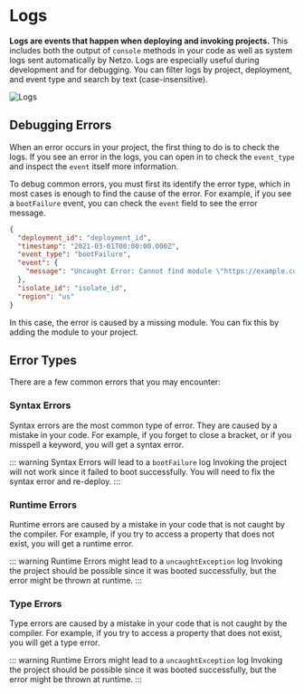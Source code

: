 # Logs

**Logs are events that happen when deploying and invoking projects.** This includes both the output of `console` methods in your code as well as system logs sent automatically by Netzo. Logs are especially useful during development and for debugging. You can filter logs by project, deployment, and event type and search by text (case-insensitive).

![Logs](/docs/images/projects/projects-logs.webp)

<!-- ## Log Types

### `boot`

This event is created when an isolate successfully boots. Not every request
results in a boot event, because isolates can be re-used for multiple requests.

```ts
import type { NetzoModule } from 'netzo/config.ts'

interface BootEventPayload {
  boot_time: number
}
```

### `bootFailure`

This event is created when an isolate fails to boot.

```ts
import type { NetzoModule } from 'netzo/config.ts'

interface BootFailureEventPayload {
  msg: string
}
```

### `log`

This event is created when a log message is written from the isolate using the console API. The log severity level is included in the event payload and is determined by which log function is used to write the message.

```ts
import type { NetzoModule } from 'netzo/config.ts'

interface LogEventPayload {
  msg: string
  level: 'debug' | 'info' | 'warning' | 'error'
}
```

An example `log` event:

```json
{
  "deployment_id": "deployment_id",
  "timestamp": "2021-03-01T00:00:00.000Z",
  "event_type": "log",
  "event": {
    "message": "Hello, world!"
  },
  "isolate_id": "isolate_id",
  "region": "us"
}
```

### `uncaughtException`

This event is created when an uncaught exception occurs in the isolate.

```ts
import type { NetzoModule } from 'netzo/config.ts'

interface UncaughtExceptionEventPayload {
  exception: string
}
```

### `memoryLimit`

This event is created when the isolate's memory usage exceeds the configured memory limit.

```ts
import type { NetzoModule } from 'netzo/config.ts'

interface MemoryLimitEventPayload {}
```

### `timeLimit`

This event is created when the isolate's CPU execution time exceeds the configured time limit.

```ts
import type { NetzoModule } from 'netzo/config.ts'

interface TimeLimitEventPayload {}
``` -->


## Debugging Errors

When an error occurs in your project, the first thing to do is to check the logs. If you see an error in the logs, you can open in to check the `event_type` and inspect the `event` itself more information.

To debug common errors, you must first its identify the error type, which in most cases is enough to find the cause of the error. For example, if you see a `bootFailure` event, you can check the `event` field to see the error message.

```json
{
  "deployment_id": "deployment_id",
  "timestamp": "2021-03-01T00:00:00.000Z",
  "event_type": "bootFailure",
  "event": {
    "message": "Uncaught Error: Cannot find module \"https://example.com/mod.ts\""
  },
  "isolate_id": "isolate_id",
  "region": "us"
}
```

In this case, the error is caused by a missing module. You can fix this by adding the module to your project.

## Error Types

There are a few common errors that you may encounter:

### Syntax Errors

Syntax errors are the most common type of error. They are caused by a mistake in your code. For example, if you forget to close a bracket, or if you misspell a keyword, you will get a syntax error.

::: warning Syntax Errors will lead to a `bootFailure` log
Invoking the project will not work since it failed to boot successfully. You will need to fix the syntax error and re-deploy.
:::

### Runtime Errors

Runtime errors are caused by a mistake in your code that is not caught by the compiler. For example, if you try to access a property that does not exist, you will get a runtime error.

::: warning Runtime Errors might lead to a `uncaughtException` log
Invoking the project should be possible since it was booted successfully, but the error might be thrown at runtime.
:::

### Type Errors

Type errors are caused by a mistake in your code that is not caught by the compiler. For example, if you try to access a property that does not exist, you will get a type error.

::: warning Runtime Errors might lead to a `uncaughtException` log
Invoking the project should be possible since it was booted successfully, but the error might be thrown at runtime.
:::

